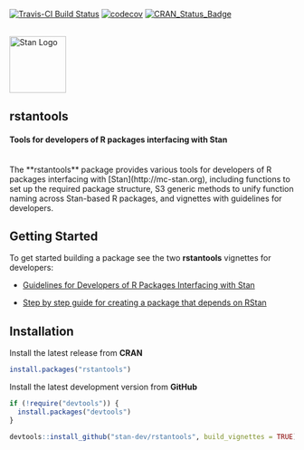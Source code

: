 [![Travis-CI Build Status](https://travis-ci.org/stan-dev/rstantools.svg?branch=master)](https://travis-ci.org/stan-dev/rstantools)
[![codecov](https://codecov.io/gh/stan-dev/rstantools/branch/master/graph/badge.svg)](https://codecov.io/gh/stan-dev/rstantools)
[![CRAN_Status_Badge](http://www.r-pkg.org/badges/version/rstantools?color=blue)](http://cran.r-project.org/web/packages/rstantools)

<br>

<div style="text-align:left">
<span><a href="http://mc-stan.org">
<img src="https://raw.githubusercontent.com/stan-dev/logos/master/logo_tm.png" width=100 alt="Stan Logo"/> </a><h2><strong>rstantools</strong></h2><h4>Tools for developers of R packages interfacing with Stan</h4></span>
</div>

<br>
The **rstantools** package provides various tools for developers of R packages
interfacing with [Stan](http://mc-stan.org), including functions to set up the
required package structure, S3 generic methods to unify function naming across
Stan-based R packages, and vignettes with guidelines for developers.

## Getting Started

To get started building a package see the two __rstantools__ vignettes for
developers:

* [Guidelines for Developers of R Packages Interfacing with Stan](http://mc-stan.org/rstantools/articles/developer-guidelines.html)

* [Step by step guide for creating a package that depends on RStan](http://mc-stan.org/rstantools/articles/minimal-rstan-package.html)


## Installation

Install the latest release from **CRAN**

```r
install.packages("rstantools")
```

Install the latest development version from **GitHub**

```r
if (!require("devtools")) {
  install.packages("devtools")
}

devtools::install_github("stan-dev/rstantools", build_vignettes = TRUE)
```
